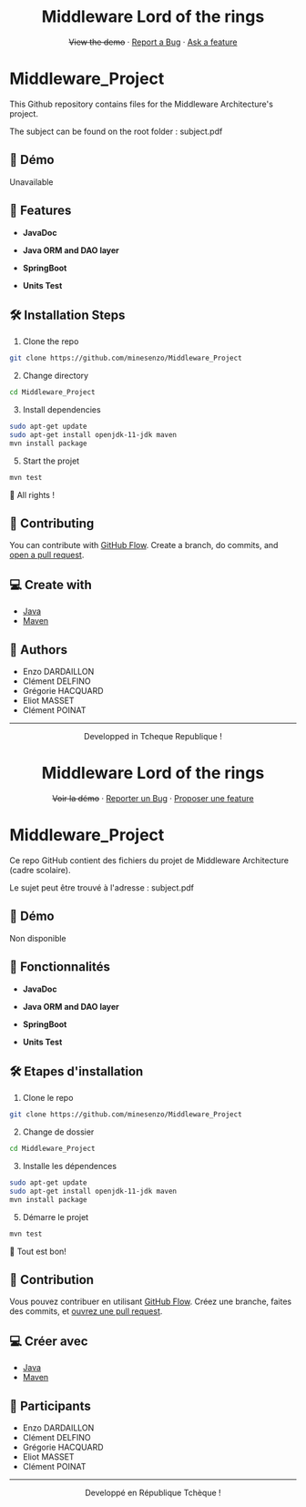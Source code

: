 
<h1 align="center">
  Middleware Lord of the rings
</h1>

<p align="center">
    <del><a role="link" aria-disabled="true">View the demo</a></del>
    ·
    <a href="https://github.com/minesenzo/Middleware_Project/issues/new/choose">Report a Bug</a>
    ·
    <a href="https://github.com/minesenzo/Middleware_Project/issues/new/choose">Ask a feature</a>
</p>

# Middleware_Project

This Github repository contains files for the Middleware Architecture's project.

The subject can be found on the root folder : subject.pdf


## 🚀 Démo

<a role="link" aria-disabled="true">
  Unavailable
</a>


## 🧐 Features

- **JavaDoc**

- **Java ORM and DAO layer**

- **SpringBoot**

- **Units Test**

## 🛠️ Installation Steps

1. Clone the repo

```bash
git clone https://github.com/minesenzo/Middleware_Project
```

2. Change directory

```bash
cd Middleware_Project
```

3. Install dependencies

```bash
sudo apt-get update
sudo apt-get install openjdk-11-jdk maven
mvn install package
```

5. Start the projet

```bash
mvn test
```

🌟 All rights !

## 🍰 Contributing

You can contribute with [GitHub Flow](https://github.com/minesenzo/Middleware_Project/flow). Create a branch, do commits, and [open a pull request](https://github.com/minesenzo/Middleware_Project/compare).

## 💻 Create with

- [Java](https://www.java.com/)
- [Maven](https://maven.apache.org/)

## 🙇 Authors

- Enzo DARDAILLON
- Clément DELFINO
- Grégorie HACQUARD
- Eliot MASSET
- Clément POINAT

<hr>
<p align="center">
Developped in Tcheque Republique !
</p>


<h1 align="center">
  Middleware Lord of the rings
</h1>

<p align="center">
    <del><a role="link" aria-disabled="true">Voir la démo</a></del>
    ·
    <a href="https://github.com/minesenzo/Middleware_Project/issues/new/choose">Reporter un Bug</a>
    ·
    <a href="https://github.com/minesenzo/Middleware_Project/issues/new/choose">Proposer une feature</a>
</p>

# Middleware_Project

Ce repo GitHub contient des fichiers du projet de Middleware Architecture (cadre scolaire).

Le sujet peut être trouvé à l'adresse : subject.pdf


## 🚀 Démo

<a role="link" aria-disabled="true">
  Non disponible
</a>

## 🧐 Fonctionnalités

- **JavaDoc**

- **Java ORM and DAO layer**

- **SpringBoot**

- **Units Test**

## 🛠️ Etapes d'installation

1. Clone le repo

```bash
git clone https://github.com/minesenzo/Middleware_Project
```

2. Change de dossier

```bash
cd Middleware_Project
```

3. Installe les dépendences

```bash
sudo apt-get update
sudo apt-get install openjdk-11-jdk maven
mvn install package
```

5. Démarre le projet

```bash
mvn test
```

🌟 Tout est bon!

## 🍰 Contribution

Vous pouvez contribuer en utilisant [GitHub Flow](https://github.com/minesenzo/Middleware_Project/flow). Créez une branche, faites des commits, et [ouvrez une pull request](https://github.com/minesenzo/Middleware_Project/compare).

## 💻 Créer avec

- [Java](https://www.java.com/)
- [Maven](https://maven.apache.org/)

## 🙇 Participants

- Enzo DARDAILLON
- Clément DELFINO
- Grégorie HACQUARD
- Eliot MASSET
- Clément POINAT

<hr>
<p align="center">
Developpé en République Tchèque !
</p>